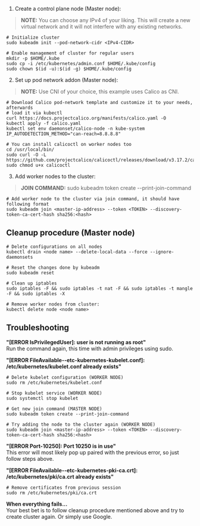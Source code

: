 1. Create a control plane node (Master node):
> **NOTE:** You can choose any IPv4 of your liking. This will create a new virtual network and it will not interfere with any existing networks.
>
```
# Initialize cluster
sudo kubeadm init --pod-network-cidr <IPv4-CIDR>
```
```
# Enable management of cluster for regular users
mkdir -p $HOME/.kube
sudo cp -i /etc/kubernetes/admin.conf $HOME/.kube/config
sudo chown $(id -u):$(id -g) $HOME/.kube/config
```
2. Set up pod network addon (Master node):
> **NOTE:** Use CNI of your choice, this example uses Calico as CNI.
>
```
# Download Calico pod-network template and customize it to your needs, afterwards
# load it via kubectl
curl https://docs.projectcalico.org/manifests/calico.yaml -O
kubectl apply -f calico.yaml
kubectl set env daemonset/calico-node -n kube-system IP_AUTODETECTION_METHOD="can-reach=8.8.8.8"
```
```
# You can install calicoctl on worker nodes too
cd /usr/local/bin/
sudo curl -O -L  https://github.com/projectcalico/calicoctl/releases/download/v3.17.2/calicoctl
sudo chmod u+x calicoctl
```
3. Add worker nodes to the cluster:
> **JOIN COMMAND:** sudo kubeadm token create --print-join-command
>
```
# Add worker node to the cluster via join command, it should have following format
sudo kubeadm join <master-ip-address> --token <TOKEN> --discovery-token-ca-cert-hash sha256:<hash>
```

## Cleanup procedure (Master node)
```
# Delete configurations on all nodes
kubectl drain <node name> --delete-local-data --force --ignore-daemonsets

# Reset the changes done by kubeadm
sudo kubeadm reset

# Clean up iptables
sudo iptables -F && sudo iptables -t nat -F && sudo iptables -t mangle -F && sudo iptables -X

# Remove worker nodes from cluster:
kubectl delete node <node name>
```

## Troubleshooting
**"[ERROR IsPrivilegedUser]: user is not running as root"**  
Run the command again, this time with admin privileges using sudo.  

**"[ERROR FileAvailable--etc-kubernetes-kubelet.conf]: /etc/kubernetes/kubelet.conf already exists"**  
```
# Delete kubelet configuration (WORKER NODE)
sudo rm /etc/kubernetes/kubelet.conf

# Stop kubelet service (WORKER NODE)
sudo systemctl stop kubelet

# Get new join command (MASTER NODE)
sudo kubeadm token create --print-join-command

# Try adding the node to the cluster again (WORKER NODE)
sudo kubeadm join <master-ip-address> --token <TOKEN> --discovery-token-ca-cert-hash sha256:<hash>
```  
**"[ERROR Port-10250]: Port 10250 is in use"**  
This error will most likely pop up paired with the previous error, so just follow steps above.  

**"[ERROR FileAvailable--etc-kubernetes-pki-ca.crt]: /etc/kubernetes/pki/ca.crt already exists"**   
```
# Remove certificates from previous session
sudo rm /etc/kubernetes/pki/ca.crt
```
**When everything fails...**  
Your best bet is to follow cleanup procedure mentioned above and try to create cluster again. Or simply use Google.
